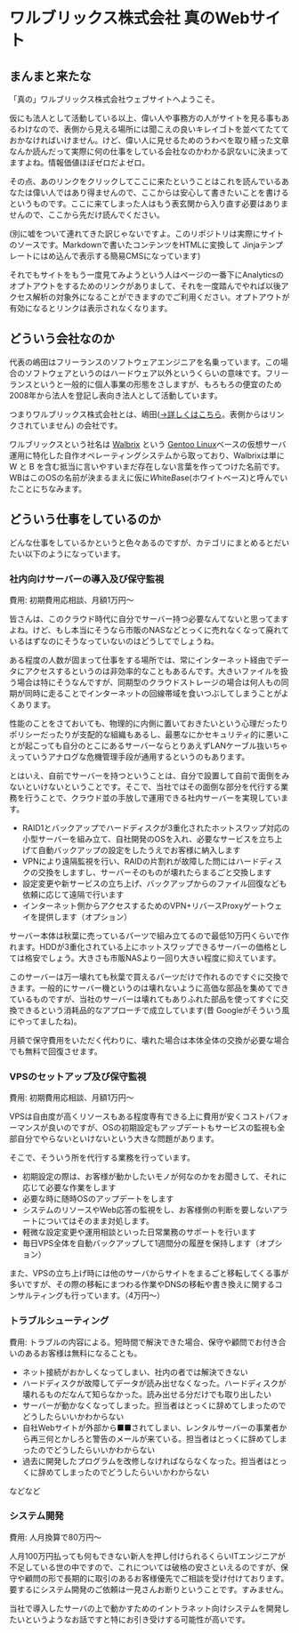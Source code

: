 # ワルブリックス株式会社 真のWebサイト

## まんまと来たな

「真の」ワルブリックス株式会社ウェブサイトへようこそ。

仮にも法人として活動している以上、偉い人や事務方の人がサイトを見る事もあるわけなので、表側から見える場所には聞こえの良いキレイゴトを並べてたてておかなければいけません。けど、偉い人に見せるためのうわべを取り繕った文章なんか読んだって実際に何の仕事をしている会社なのかわかる訳ないに決まってますよね。情報価値ほぼゼロだよゼロ。

その点、あのリンクをクリックしてここに来たということはこれを読んでいるあなたは偉い人ではあり得ませんので、ここからは安心して書きたいことを書けるというものです。ここに来てしまった人はもう表玄関から入り直す必要はありませんので、ここから先だけ読んでください。

(別に嘘をついて連れてきた訳じゃないですよ。このリポジトリは実際にサイトのソースです。Markdownで書いたコンテンツをHTMLに変換して Jinjaテンプレートにはめ込んで表示する簡易CMSになっています)

それでもサイトをもう一度見てみようという人はページの一番下にAnalyticsのオプトアウトをするためのリンクがありまして、それを一度踏んでやれば以後アクセス解析の対象外になることができますのでご利用ください。オプトアウトが有効になるとリンクは表示されなくなります。

## どういう会社なのか

代表の嶋田はフリーランスのソフトウェアエンジニアを名乗っています。この場合のソフトウェアというのはハードウェア以外というくらいの意味です。フリーランスというと一般的に個人事業の形態をさしますが、もろもろの便宜のため 2008年から法人を登記し表向き法人として活動しています。

つまりワルブリックス株式会社とは、嶋田([→詳しくはこちら](https://www.walbrix.co.jp/md/)。表側からはリンクされていません)
の会社です。

ワルブリックスという社名は [Walbrix](https://www.walbrix.net) という [Gentoo Linux](https://www.gentoo.org/)ベースの仮想サーバ運用に特化した自作オペレーティングシステムから取っており、Walbrixは単に W と B を含む抵当に言いやすいまだ存在しない言葉を作ってつけた名前です。WBはこのOSの名前が決まるまえに仮に*W*hite*B*ase(ホワイトベース)と呼んでいたことにちなみます。

## どういう仕事をしているのか

どんな仕事をしているかというと色々あるのですが、カテゴリにまとめるとだいたい以下のようになっています。

### 社内向けサーバーの導入及び保守監視

費用: 初期費用応相談、月額1万円〜

皆さんは、このクラウド時代に自分でサーバー持つ必要なんてないと思ってますよね。けど、もし本当にそうなら市販のNASなどとっくに売れなくなって廃れているはずなのにそうなっていないのはどうしてでしょうね。

ある程度の人数が固まって仕事をする場所では、常にインターネット経由でデータにアクセスするというのは非効率的なこともあるんです。大きいファイルを扱う場合は特にそうなんですが、同期型のクラウドストレージの場合は何人もの同期が同時に走ることでインターネットの回線帯域を食いつぶしてしまうことがよくあります。

性能のことをさておいても、物理的に内側に置いておきたいという心理だったりポリシーだったりが支配的な組織もあるし、最悪なにかセキュリティ的に悪いことが起こっても自分のとこにあるサーバーならとりあえずLANケーブル抜いちゃえっていうアナログな危機管理手段が通用するというのもあります。

とはいえ、自前でサーバーを持つということは、自分で設置して自前で面倒をみないといけないということです。そこで、当社ではその面倒な部分を代行する業務を行うことで、クラウド並の手放しで運用できる社内サーバーを実現しています。

- RAID1とバックアップでハードディスクが3重化されたホットスワップ対応の小型サーバーを組み立て、自社開発のOSを入れ、必要なサービスを立ち上げて自動バックアップの設定をしたうえでお客様に納入します
- VPNにより遠隔監視を行い、RAIDの片割れが故障した問にはハードディスクの交換をしますし、サーバーそのものが壊れたらまるごと交換します
- 設定変更や新サービスの立ち上げ、バックアップからのファイル回復なども依頼に応じて遠隔で行います
- インターネット側からアクセスするためのVPN+リバースProxyゲートウェイを提供します（オプション）

サーバー本体は秋葉に売っているパーツで組み立てるので最低10万円くらいで作れます。HDDが3重化されている上にホットスワップできるサーバーの価格としては格安でしょう。大きさも市販NASより一回り大きい程度に抑えています。

このサーバーは万一壊れても秋葉で買えるパーツだけで作れるのですぐに交換できます。一般的にサーバー機というのは壊れないように高価な部品を集めてできているものですが、当社のサーバーは壊れてもありふれた部品を使ってすぐに交換できるという消耗品的なアプローチで成立しています(昔 Googleがそういう風にやってましたね)。

月額で保守費用をいただく代わりに、壊れた場合は本体全体の交換が必要な場合でも無料で回復させます。

### VPSのセットアップ及び保守監視

費用: 初期費用応相談、月額1万円〜

VPSは自由度が高くリソースもある程度専有できる上に費用が安くコストパフォーマンスが良いのですが、OSの初期設定もアップデートもサービスの監視も全部自分でやらないといけないという大きな問題があります。

そこで、そういう所を代行する業務を行っています。

- 初期設定の際は、お客様が動かしたいモノが何なのかをお聞きして、それに応じて必要な作業をします
- 必要な時に随時OSのアップデートをします
- システムのリソースやWeb応答の監視をし、お客様側の判断を要しないアラートについてはそのまま対処します。
- 軽微な設定変更や運用相談といった日常業務のサポートを行います
- 毎日VPS全体を自動バックアップして1週間分の履歴を保持します（オプション）

また、VPSの立ち上げ時には他のサーバからサイトをまるごと移転してくる事が多いですが、その際の移転にまつわる作業やDNSの移転や書き換えに関するコンサルティングも行っています。（4万円〜）

### トラブルシューティング

費用: トラブルの内容による。短時間で解決できた場合、保守や顧問でお付き合いのあるお客様は無料になることも。

- ネット接続がおかしくなってしまい、社内の者では解決できない
- ハードディスクが故障してデータが読み出せなくなった。ハードディスクが壊れるものだなんて知らなかった。読み出せる分だけでも取り出したい
- サーバーが動かなくなってしまった。担当者はとっくに辞めてしまったのでどうしたらいいかわからない
- 自社Webサイトが外部から■■されてしまい、レンタルサーバーの事業者から再三何とかしろと警告のメールが来ている。担当者はとっくに辞めてしまったのでどうしたらいいかわからない
- 過去に開発したプログラムを改修しなければならなくなった。担当者はとっくに辞めてしまったのでどうしたらいいかわからない

などなど

### システム開発

費用: 人月換算で80万円〜

人月100万円払っても何もできない新人を押し付けられるくらいITエンジニアが不足している世の中ですので、これについては破格の安さといえるのですが、保守や顧問の形で長期的に取引のあるお客様優先でご相談を受け付けております。要するにシステム開発のご依頼は一見さんお断りということです。すみません。

当社で導入したサーバの上で動かすためのイントラネット向けシステムを開発したいというようなお話ですと特にお引き受けする可能性が高いです。
